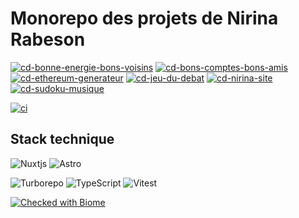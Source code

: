 # Monorepo des projets de Nirina Rabeson

[![cd-bonne-energie-bons-voisins](https://github.com/seboran/tolstoi/actions/workflows/cd-bonne-energie.yaml/badge.svg)](https://github.com/seboran/tolstoi/actions/workflows/cd-bonne-energie.yaml)
[![cd-bons-comptes-bons-amis](https://github.com/seboran/tolstoi/actions/workflows/cd-bons-comptes-bons-amis.yaml/badge.svg)](https://github.com/seboran/tolstoi/actions/workflows/cd-bons-comptes-bons-amis.yaml)
[![cd-ethereum-generateur](https://github.com/seboran/tolstoi/actions/workflows/cd-ethereum-generateur.yaml/badge.svg)](https://github.com/seboran/tolstoi/actions/workflows/cd-ethereum-generateur.yaml)
[![cd-jeu-du-debat](https://github.com/seboran/tolstoi/actions/workflows/cd-jeu-du-debat.yaml/badge.svg)](https://github.com/seboran/tolstoi/actions/workflows/cd-jeu-du-debat.yaml)
[![cd-nirina-site](https://github.com/seboran/tolstoi/actions/workflows/cd-site.yaml/badge.svg)](https://github.com/seboran/tolstoi/actions/workflows/cd-site.yaml)
[![cd-sudoku-musique](https://github.com/seboran/tolstoi/actions/workflows/cd-sudoku-musique.yaml/badge.svg)](https://github.com/seboran/tolstoi/actions/workflows/cd-sudoku-musique.yaml)

[![ci](https://github.com/seboran/tolstoi/actions/workflows/ci.yaml/badge.svg)](https://github.com/seboran/tolstoi/actions/workflows/ci.yaml)

## Stack technique

![Nuxtjs](https://img.shields.io/badge/Nuxt-002E3B?style=for-the-badge&logo=nuxtdotjs&logoColor=#00DC82)
![Astro](https://img.shields.io/badge/astro-%232C2052.svg?style=for-the-badge&logo=astro&logoColor=white)

![Turborepo](https://img.shields.io/badge/Turborepo-%230F0813.svg?style=for-the-badge&logo=Turborepo&logoColor=white)
![TypeScript](https://img.shields.io/badge/typescript-%23007ACC.svg?style=for-the-badge&logo=typescript&logoColor=white)
![Vitest](https://img.shields.io/badge/-Vitest-252529?style=for-the-badge&logo=vitest&logoColor=FCC72B)

[![Checked with Biome](https://img.shields.io/badge/Checked_with-Biome-60a5fa?style=flat&logo=biome)](https://biomejs.dev)
